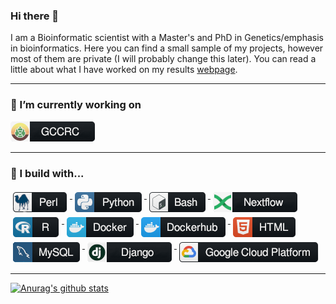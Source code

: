 ### Hi there 👋

I am a Bioinformatic scientist with a Master's and PhD in Genetics/emphasis in bioinformatics. Here you can find a small sample of my projects, however most of them are private (I will probably change this later). You can read a little about what I have worked on my results [webpage](https://leishtargets.github.io/).

---

### 🔭 I’m currently working on 
<p align="left">
 <a href="https://www.gccrc.unicamp.br/">
    <img src="https://github.com/crhisllane/crhisllane/blob/main/figure/icons/gccrc.png" alt="GCCRC"; margin:4px">
 </a>
</p>

---
### 🚧 I build with...

<p>
  <a href="https://www.perl.org/">
    <img src="https://github.com/crhisllane/crhisllane/blob/main/figure/icons/perl.png" alt="Perl" style="vertical-align:top; margin:4px">
  </a>

 <a href="https://www.python.org/">
    <img src="https://github.com/crhisllane/crhisllane/blob/main/figure/icons/python.png" alt="Python" style="vertical-align:top; margin:4px">
  </a>

  <a href="https://www.gnu.org/software/bash/">
    <img src="https://github.com/crhisllane/crhisllane/blob/main/figure/icons/bash.png" alt="Bash" style="vertical-align:top; margin:4px">
  </a>

  <a href="https://www.nextflow.io/">
    <img src="https://github.com/crhisllane/crhisllane/blob/main/figure/icons/nextflow.png" alt="Nextflow" style="vertical-align:top; margin:4px">
  </a>

  <a href="https://www.r-project.org/">
    <img src="https://github.com/crhisllane/crhisllane/blob/main/figure/icons/r.png" alt="R" style="vertical-align:top; margin:4px">
  </a>

  <a href="https://www.docker.com/">
    <img src="https://github.com/crhisllane/crhisllane/blob/main/figure/icons/docker.png" alt="Docker" style="vertical-align:top; margin:4px">
  </a>

  <a href="https://hub.docker.com/u/crhisllane">
      <img src="https://github.com/crhisllane/crhisllane/blob/main/figure/icons/dockerhub.png" alt="Dockerhub" style="vertical-align:top; margin:4px">
  </a>  
  
  <a href="https://html.spec.whatwg.org/multipage/">
      <img src="https://github.com/crhisllane/crhisllane/blob/main/figure/icons/html.png" alt="Html" style="vertical-align:top; margin:4px">
  </a> 
  
  <a href="https://www.mysql.com/">
      <img src="https://github.com/crhisllane/crhisllane/blob/main/figure/icons/mysql.png" alt="Mysql" style="vertical-align:top; margin:4px">
  </a> 
  
  <a href="https://www.djangoproject.com/">
      <img src="https://github.com/crhisllane/crhisllane/blob/main/figure/icons/Django.png" alt="Django" style="vertical-align:top; margin:4px">
  </a> 
  
  <a href="https://cloud.google.com/">
      <img src="https://github.com/crhisllane/crhisllane/blob/main/figure/icons/google_cloud_platform.png" alt="GCP" style="vertical-align:top; margin:4px">
  </a> 


</p>

---
[![Anurag's github stats](https://github-readme-stats.vercel.app/api?username=crhisllane&count_private=true&show_icons=true&theme=radical&hide_border=true)](https://github.com/anuraghazra/github-readme-stats)

<!--
**crhisllane/crhisllane** is a ✨ _special_ ✨ repository because its `README.md` (this file) appears on your GitHub profile.
Here are some ideas to get you started:
- 🌱 I’m currently learning ...
- 👯 I’m looking to collaborate on ...
- 🤔 I’m looking for help with ...
- 💬 Ask me about ...
- 📫 How to reach me: ...
- 😄 Pronouns: ...
- ⚡ Fun fact: ...
-->
